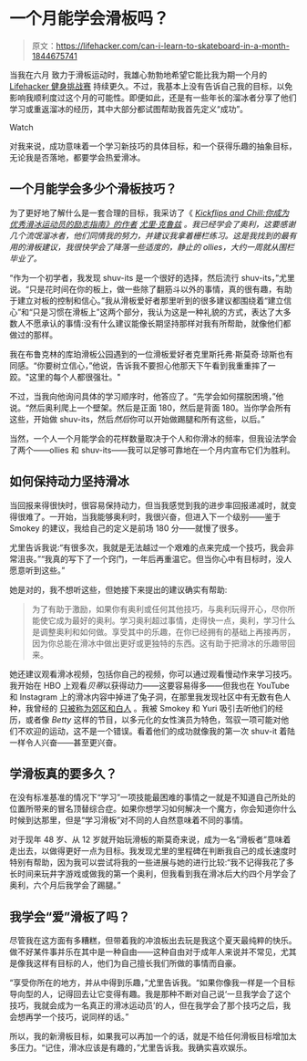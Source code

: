 # 一个月能学会滑板吗？

> 原文：<https://lifehacker.com/can-i-learn-to-skateboard-in-a-month-1844675741>

当我在六月 致力于滑板运动时，我雄心勃勃地希望它能比我为期一个月的 [Lifehacker 健身挑战赛](https://lifehacker.com/health/fitness/lifehacker-fitness-challenge) 持续更久。不过，我基本上没有告诉自己我的目标，以免影响我顺利度过这个月的可能性。即便如此，还是有一些年长的溜冰者分享了他们学习或重返溜冰的经历，其中大部分都试图帮助我首先定义“成功”。

Watch

对我来说，成功意味着一个学习新技巧的具体目标，和一个获得乐趣的抽象目标，无论我是否落地，都要学会热爱滑冰。

## 一个月能学会多少个滑板技巧？

为了更好地了解什么是一套合理的目标，我采访了《 [*Kickflips and Chill:你成为优秀滑冰运动员的励志指南》的作者*](https://amzn.to/3hTBQX2) *[尤里·克鲁兹](https://www.instagram.com/thegnarlynurse/)* *。我已经学会了奥利，这要感谢几个流氓溜冰者，他们同情我的努力，并建议我拿着栅栏练习。这是我找到的最有用的滑板建议，我很快学会了降落一些适度的，静止的 ollies，大约一周就从围栏毕业了。*

“作为一个初学者，我发现 shuv-its 是一个很好的选择，然后流行 shuv-its，”尤里说。“只是花时间在你的板上，做一些除了翻筋斗以外的事情，真的很有趣，有助于建立对板的控制和信心。”我从滑板爱好者那里听到的很多建议都围绕着“建立信心”和“只是习惯在滑板上”这两个部分，我认为这是一种礼貌的方式，表达了大多数人不愿承认的事情:没有什么建议能像长期坚持那样对我有所帮助，就像他们都做过的那样。

我在布鲁克林的库珀滑板公园遇到的一位滑板爱好者克里斯托弗·斯莫奇·琼斯也有同感。“你要树立信心，”他说，告诉我不要担心他那天下午看到我重重摔了一跤。"这里的每个人都很强壮。"

不过，当我向他询问具体的学习顺序时，他答应了。“先学会如何摆脱困境，”他说。“然后奥利爬上一个壁架。然后是正面 180，然后是背面 180。当你学会所有这些，开始做 shuv-its，然后*然后*你可以开始做踢腿和所有这些，以后。”

当然，一个人一个月能学会的花样数量取决于个人和你滑冰的频率，但我设法学会了两个——ollies 和 shuv-its——我可以足够可靠地在一个月内宣布它们为胜利。

## 如何保持动力坚持滑冰

当回报来得很快时，很容易保持动力，但当我感觉到我的进步率回报递减时，就变得很难了。一开始，当我能够奥利时，我很兴奋，但进入下一个级别——鉴于 Smokey 的建议，我给自己的定义是前场 180 分——就慢了很多。

尤里告诉我说:“有很多次，我就是无法越过一个艰难的点来完成一个技巧，我会非常沮丧。”“我真的写下了一个窍门，一年后再重温它。但当你心中有目标时，没人愿意听到这些。”

她是对的，我不想听这些，但她接下来提出的建议确实有帮助:

> 为了有助于激励，如果你有奥利或任何其他技巧，与奥利玩得开心，尽你所能使它成为最好的奥利。学习奥利超过事情，走得快一点，奥利，学习什么是调整奥利和如何做。享受其中的乐趣，在你已经拥有的基础上再接再厉，因为你总能在滑冰中做出更好或更独特的东西。这有助于把滑冰的乐趣带回来。

她还建议观看滑冰视频，包括你自己的视频，你可以通过观看慢动作来学习技巧。我开始在 HBO 上观看*贝蒂*以获得动力——这要容易得多——但我也在 YouTube 和 Instagram 上的滑冰内容中掉进了兔子洞，在那里我发现社区中有无数有色人种，我曾经的 [只被称为郊区和白人](https://lifehacker.com/can-i-learn-to-skateboard-in-my-30s-1847081610) 。我被 Smokey 和 Yuri 吸引去听他们的经历，或者像 *Betty* 这样的节目，以多元化的女性演员为特色，驾驭一项可能对他们不欢迎的运动，这不是一个错误。看着他们的成功就像我的第一次 shuv-it 着陆一样令人兴奋——甚至更兴奋。

## 学滑板真的要多久？

在没有标准基准的情况下“学习”一项技能最困难的事情之一就是不知道自己所处的位置所带来的冒名顶替综合症。如果你想学习如何解决一个魔方，你会知道你什么时候到达那里，但是“学习滑板”对不同的人自然意味着不同的事情。

对于现年 48 岁、从 12 岁就开始玩滑板的斯莫奇来说，成为一名“滑板者”意味着走出去，以做得更好一点为目标。我发现尤里的里程碑在判断我自己的成长速度时特别有帮助，因为我可以尝试将我的一些进展与她的进行比较:“我不记得我花了多长时间来玩井字游戏或做我的第一个奥利，但我看到我在滑冰后大约四个月学会了奥利，六个月后我学会了踢腿。”

## 我学会“爱”滑板了吗？

尽管我在这方面有多糟糕，但带着我的冲浪板出去玩是我这个夏天最纯粹的快乐。做不好某件事并乐在其中是一种自由——这种自由对于成年人来说并不常见，尤其是像我这样有目标的人，他们为自己擅长我们所做的事情而自豪。

“享受你所在的地方，并从中得到乐趣，”尤里告诉我。“如果你像我一样是一个目标导向型的人，记得回去让它变得有趣。我是那种不断对自己说‘一旦我学会了这个技巧，我就会成为一名真正的滑冰运动员’的人，但在我学会了那个技巧之后，我会想再学一个技巧，说同样的话。”

所以，我的新滑板目标，如果我可以再加一个的话，就是不给任何滑板目标增加太多压力。“记住，滑冰应该是有趣的，”尤里告诉我。我确实喜欢娱乐。
